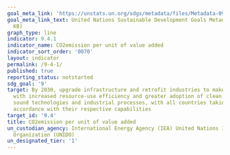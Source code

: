 ```yaml
---
goal_meta_link: 'https://unstats.un.org/sdgs/metadata/files/Metadata-09-04-01.pdf '
goal_meta_link_text: United Nations Sustainable Development Goals Metadata (PDF 516
  KB)
graph_type: line
indicator: 9.4.1
indicator_name: CO2emission per unit of value added
indicator_sort_order: '0070'
layout: indicator
permalink: /9-4-1/
published: true
reporting_status: notstarted
sdg_goal: '9'
target: By 2030, upgrade infrastructure and retrofit industries to make them sustainable,
  with increased resource-use efficiency and greater adoption of clean and environmentally
  sound technologies and industrial processes, with all countries taking action in
  accordance with their respective capabilities
target_id: '9.4'
title: CO2emission per unit of value added
un_custodian_agency: International Energy Agency (IEA) United Nations Industrial Development
  Organization (UNIDO)
un_designated_tier: '1'
---
```

